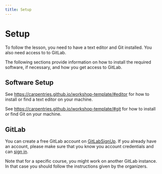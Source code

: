 ```yaml
---
title: Setup
---
```


# Setup

To follow the lesson, you need to have a text editor and Git installed.
You also need access to to GitLab.

The following sections provide information on how to install the required software, if necessary, and how you get access to GitLab.

## Software Setup

See https://carpentries.github.io/workshop-template/#editor for how to install or find a text editor on your machine.

See https://carpentries.github.io/workshop-template/#git for how to install or find Git on your machine.

## GitLab

You can create a free GitLab account on [GitLabSignUp].
If you already have an account, please make sure that you know you account credentials and can [sign in][GitLabSignIn].

Note that for a specific course, you might work on another GitLab instance.
In that case you should follow the instructions given by the organizers.

[GitLabSignUp]: https://gitlab.com/users/sign_up
[GitLabSignIn]: https://gitlab.com/user/sign_in
